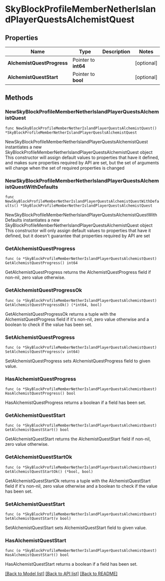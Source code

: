 # SkyBlockProfileMemberNetherIslandPlayerQuestsAlchemistQuest

## Properties

Name | Type | Description | Notes
------------ | ------------- | ------------- | -------------
**AlchemistQuestProgress** | Pointer to **int64** |  | [optional] 
**AlchemistQuestStart** | Pointer to **bool** |  | [optional] 

## Methods

### NewSkyBlockProfileMemberNetherIslandPlayerQuestsAlchemistQuest

`func NewSkyBlockProfileMemberNetherIslandPlayerQuestsAlchemistQuest() *SkyBlockProfileMemberNetherIslandPlayerQuestsAlchemistQuest`

NewSkyBlockProfileMemberNetherIslandPlayerQuestsAlchemistQuest instantiates a new SkyBlockProfileMemberNetherIslandPlayerQuestsAlchemistQuest object
This constructor will assign default values to properties that have it defined,
and makes sure properties required by API are set, but the set of arguments
will change when the set of required properties is changed

### NewSkyBlockProfileMemberNetherIslandPlayerQuestsAlchemistQuestWithDefaults

`func NewSkyBlockProfileMemberNetherIslandPlayerQuestsAlchemistQuestWithDefaults() *SkyBlockProfileMemberNetherIslandPlayerQuestsAlchemistQuest`

NewSkyBlockProfileMemberNetherIslandPlayerQuestsAlchemistQuestWithDefaults instantiates a new SkyBlockProfileMemberNetherIslandPlayerQuestsAlchemistQuest object
This constructor will only assign default values to properties that have it defined,
but it doesn't guarantee that properties required by API are set

### GetAlchemistQuestProgress

`func (o *SkyBlockProfileMemberNetherIslandPlayerQuestsAlchemistQuest) GetAlchemistQuestProgress() int64`

GetAlchemistQuestProgress returns the AlchemistQuestProgress field if non-nil, zero value otherwise.

### GetAlchemistQuestProgressOk

`func (o *SkyBlockProfileMemberNetherIslandPlayerQuestsAlchemistQuest) GetAlchemistQuestProgressOk() (*int64, bool)`

GetAlchemistQuestProgressOk returns a tuple with the AlchemistQuestProgress field if it's non-nil, zero value otherwise
and a boolean to check if the value has been set.

### SetAlchemistQuestProgress

`func (o *SkyBlockProfileMemberNetherIslandPlayerQuestsAlchemistQuest) SetAlchemistQuestProgress(v int64)`

SetAlchemistQuestProgress sets AlchemistQuestProgress field to given value.

### HasAlchemistQuestProgress

`func (o *SkyBlockProfileMemberNetherIslandPlayerQuestsAlchemistQuest) HasAlchemistQuestProgress() bool`

HasAlchemistQuestProgress returns a boolean if a field has been set.

### GetAlchemistQuestStart

`func (o *SkyBlockProfileMemberNetherIslandPlayerQuestsAlchemistQuest) GetAlchemistQuestStart() bool`

GetAlchemistQuestStart returns the AlchemistQuestStart field if non-nil, zero value otherwise.

### GetAlchemistQuestStartOk

`func (o *SkyBlockProfileMemberNetherIslandPlayerQuestsAlchemistQuest) GetAlchemistQuestStartOk() (*bool, bool)`

GetAlchemistQuestStartOk returns a tuple with the AlchemistQuestStart field if it's non-nil, zero value otherwise
and a boolean to check if the value has been set.

### SetAlchemistQuestStart

`func (o *SkyBlockProfileMemberNetherIslandPlayerQuestsAlchemistQuest) SetAlchemistQuestStart(v bool)`

SetAlchemistQuestStart sets AlchemistQuestStart field to given value.

### HasAlchemistQuestStart

`func (o *SkyBlockProfileMemberNetherIslandPlayerQuestsAlchemistQuest) HasAlchemistQuestStart() bool`

HasAlchemistQuestStart returns a boolean if a field has been set.


[[Back to Model list]](../README.md#documentation-for-models) [[Back to API list]](../README.md#documentation-for-api-endpoints) [[Back to README]](../README.md)


